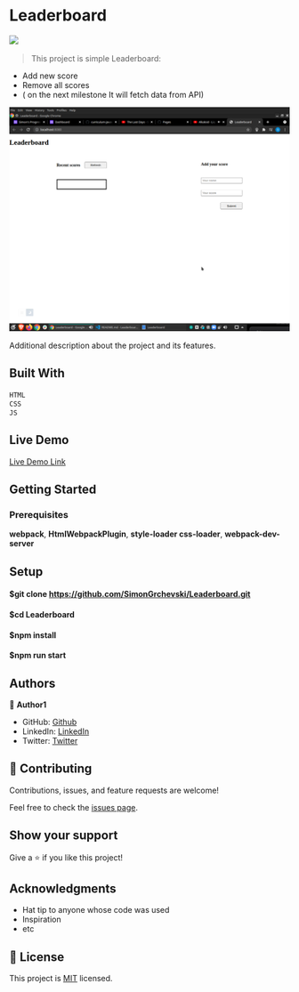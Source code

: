 # Leaderboard

![](https://img.shields.io/badge/Microverse-blueviolet)


> This project is simple Leaderboard:

  - Add new score
  - Remove all scores
  - ( on the next milestone It will fetch data from API)

![screenshot](./Screenshot.png)

Additional description about the project and its features.

## Built With
    HTML
    CSS
    JS

## Live Demo

[Live Demo Link](https://flamboyant-khorana-e25906.netlify.app)


## Getting Started


### Prerequisites
  **webpack**,
  **HtmlWebpackPlugin**,
  **style-loader css-loader**,
  **webpack-dev-server**

## Setup

#### $git clone https://github.com/SimonGrchevski/Leaderboard.git
#### $cd Leaderboard
#### $npm install
#### $npm run start



## Authors

👤 **Author1**

- GitHub: [Github](https://github.com/SimonGrchevski)
- LinkedIn: [LinkedIn](https://www.linkedin.com/in/simon-grchevski-682935209/)
- Twitter: [Twitter](https://twitter.com/grchevski)


## 🤝 Contributing

Contributions, issues, and feature requests are welcome!

Feel free to check the [issues page](../../issues/).

## Show your support

Give a ⭐️ if you like this project!

## Acknowledgments

- Hat tip to anyone whose code was used
- Inspiration
- etc

## 📝 License

This project is [MIT](./MIT.md) licensed.



